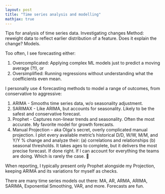 ```yaml
---
layout: post
title: "Time series analysis and modelling"
mathjax: true
---
```


Tips for analysis of time series data. 
Investigating changes
Method: reweight data to reflect earlier distribution of a feature. Does it explain the change?
Models.



Too often, I see forecasting either:
1. Overcomplicated: Applying complex ML models just to predict a moving average (?!), or
2. Oversimplified: Running regressions without understanding what the coefficients even mean.

I personally use 4 forecasting methods to model a range of outcomes, from conservative to aggressive:

1. ARIMA - Smooths time series data, w/o seasonality adjustment.
2. SARIMAX -  Like ARIMA, but accounts for seasonality. Likely to be the safest and conservative forecast.
3. Prophet -  Captures non-linear trends and seasonality. Often the most accurate. My favorite model for growth forecasts.
4. Manual Projection – aka Olga's secret, overly complicated manual projection. I plot every available metric’s historical D/D, W/W, M/M, and Y/Y % change and analyze their:
(a) correlations and relationships
(b) seasonal thresholds. 
It takes ages to complete, but it delivers the most precise forecast. 
If done right. If I can account for everything the teams are doing. Which is rarely the case. 😬 

When reporting, I typically present only Prophet alongside my Projection, keeping ARIMA and its variations for myself as checks.

There are many time series models out there: MA, AR, ARMA, ARIMA, SARIMA, Exponential Smoothing, VAR, and more. Forecasts are fun.
